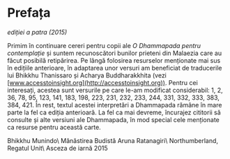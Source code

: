 Prefața
=======
*ediției a patra (2015)*

Primim în continuare cereri pentru copii ale *O Dhammapada pentru contemplație* și suntem recunoscători bunilor prieteni din Malaezia care au făcut posibilă retipărirea. Pe lângă folosirea resurselor menționate mai sus în edițiile anterioare, în adaptarea unor versuri am beneficiat de traducerile lui Bhikkhu Thanissaro și Acharya Buddharakkhita (vezi [www.accesstoinsight.org](http://accesstoinsight.org)). Pentru cei interesați, acestea sunt versurile pe care le-am modificat considerabil: 1, 2, 36, 78, 95, 123, 141, 183, 198, 223, 231, 232, 233, 244, 331, 332, 333, 383, 384, 421. În rest, textul acestei interpretări a Dhammapada rămâne în mare parte la fel ca ediția anterioară.
La fel ca mai devreme, încurajez cititorii să consulte și alte versiuni ale Dhammapada, în mod special cele menționate ca resurse pentru această carte.

Bhikkhu Munindo\\
Mănăstirea Budistă Aruna Ratanagiri\\
Northumberland, Regatul Unit\\
Asceza de iarnă 2015
